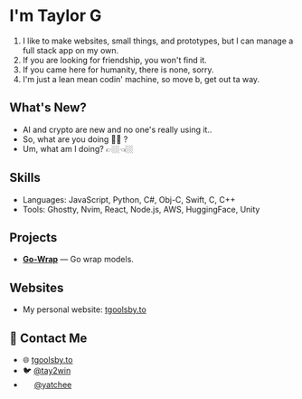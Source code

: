 # I'm Taylor G

1. I like to make websites, small things, and prototypes, but I can manage a full stack app on my own.
2. If you are looking for friendship, you won't find it.
3. If you came here for humanity, there is none, sorry.
4. I'm just a lean mean codin' machine, so move b, get out ta way.

## What's New?

* AI and crypto are new and no one's really using it..
* So, what are you doing 🫵🏻 ?
* Um, what am I doing? 👉🏼👈🏼

## Skills
- Languages: JavaScript, Python, C#, Obj-C, Swift, C, C++
- Tools: Ghostty, Nvim, React, Node.js, AWS, HuggingFace, Unity

## Projects
- **[Go-Wrap](https://go-wrap.com)** — Go wrap models.

## Websites
- My personal website: [tgoolsby.to](https://tgoolsby.to)

## 📮 Contact Me
- 🌐 [tgoolsby.to](https://tgoolsby.to)
- 🐦 [@tay2win](https://x.com/tay2win)
- <img src="https://www.svgrepo.com/show/353655/discord-icon.svg" width="16" height="16" /> [@yatchee](https://discord.com/users/151921194558291968)
